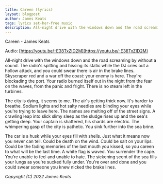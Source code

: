 ```yaml
---
title: Careen (lyrics)
layout: blogpost
author: James Keats
tags: lyrics set-her-free music
description: All-night drive with the windows down and the road screaming by without a sound  [...]
---
```


Careen - James Keats

Audio: [https://youtu.be/-E38TxZID2M](https://youtu.be/-E38TxZID2M)

All-night drive with the windows down and the road screaming by without a sound. The radio's spitting and hissing its static while the DJ cries out a hollow attack, and you could swear there is air in the brake lines. Skyscraper red and a war off the coast: your enemy is here. They're blockading the port. Your radio burned itself out in the night from the fear on the waves, from the panic and fright. There is no steam left in the turbines.

The city is dying, it seems to me. The air's getting thick now. It's harder to breathe. Sodium lights and hot salty needles are blinding your eyes while you're trying to leave here. The names are melting off of the street signs. A crawling leap into slick slimy sleep as the sludge rises up and the sea's getting deep. Your captain is shattered, his shards are electric. The whimpering gasp of the city is pathetic. You sink further into the sea brine.

The car is a husk while your eyes fill with shells. Just what it means now you never can tell. Could be death on the wind. Could be salt on your lips. Could be the fading memories of the last mouth you kissed, so you careen to what will be the last time. A white flag is waved. You surrender the cape. You're unable to feel and unable to hate. The sickening scent of the sea fills your lungs as you're sucked fully under. You're over and done and you could swear someone you knew nicked the brake lines.

*Copyright (C) 2022 James Keats*
